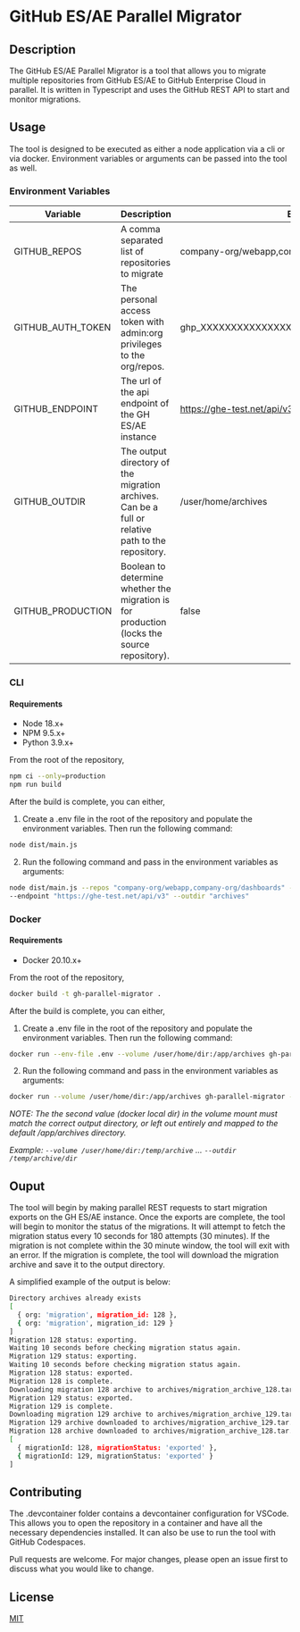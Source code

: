 # GitHub ES/AE Parallel Migrator

## Description
The GitHub ES/AE Parallel Migrator is a tool that allows you to migrate multiple repositories from GitHub ES/AE to GitHub Enterprise Cloud in parallel. It is written in Typescript and uses the GitHub REST API to start and monitor migrations.

## Usage
The tool is designed to be executed as either a node application via a cli or via docker. Environment variables or arguments can be passed into the tool as well.

### Environment Variables
| Variable | Description | Example | Default |
| -- |-- | -- | -- |
| GITHUB_REPOS | A comma separated list of repositories to migrate | company-org/webapp,company-org/dashboards |  |
| GITHUB_AUTH_TOKEN | The personal access token with admin:org privileges to the org/repos. | ghp_XXXXXXXXXXXXXXXXXXXXXXXXXXXXXXXXXXXXXX | |
| GITHUB_ENDPOINT | The url of the api endpoint of the GH ES/AE instance | https://ghe-test.net/api/v3 |  |
| GITHUB_OUTDIR | The output directory of the migration archives. Can be a full or relative path to the repository. | /user/home/archives | ./archives |
| GITHUB_PRODUCTION | Boolean to determine whether the migration is for production (locks the source repository).  | false | false |

### CLI
#### Requirements
- Node 18.x+
- NPM 9.5.x+
- Python 3.9.x+

From the root of the repository, 
```bash
npm ci --only=production
npm run build
```

After the build is complete, you can either, 
1. Create a .env file in the root of the repository and populate the environment variables. Then run the following command:
```bash
node dist/main.js
```
2. Run the following command and pass in the environment variables as arguments:
```bash
node dist/main.js --repos "company-org/webapp,company-org/dashboards" --production false --authToken "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"
--endpoint "https://ghe-test.net/api/v3" --outdir "archives"
```

### Docker
#### Requirements
- Docker 20.10.x+

From the root of the repository, 
```bash
docker build -t gh-parallel-migrator .
```

After the build is complete, you can either,
1. Create a .env file in the root of the repository and populate the environment variables. Then run the following command:
```bash
docker run --env-file .env --volume /user/home/dir:/app/archives gh-parallel-migrator
```
2. Run the following command and pass in the environment variables as arguments:
```bash
docker run --volume /user/home/dir:/app/archives gh-parallel-migrator --repos "company-org/webapp,company-org/dashboards" --authToken "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" --production true --endpoint "https://ghe-test.net/api/v3"
```
<i> NOTE: The the second value (docker local dir) in the volume mount must match the correct output directory, or left out entirely and mapped to the default /app/archives directory. 

Example:
`--volume /user/home/dir:/temp/archive` ... 
`--outdir /temp/archive/dir` </i>

## Ouput
The tool will begin by making parallel REST requests to start migration exports on the GH ES/AE instance. Once the exports are complete, the tool will begin to monitor the status of the migrations. It will attempt to fetch the migration status every 10 seconds for 180 attempts (30 minutes). If the migration is not complete within the 30 minute window, the tool will exit with an error. If the migration is complete, the tool will download the migration archive and save it to the output directory.

A simplified example of the output is below:
```bash
Directory archives already exists
[
  { org: 'migration', migration_id: 128 },
  { org: 'migration', migration_id: 129 }
]
Migration 128 status: exporting.
Waiting 10 seconds before checking migration status again.
Migration 129 status: exporting.
Waiting 10 seconds before checking migration status again.
Migration 128 status: exported.
Migration 128 is complete.
Downloading migration 128 archive to archives/migration_archive_128.tar.gz.
Migration 129 status: exported.
Migration 129 is complete.
Downloading migration 129 archive to archives/migration_archive_129.tar.gz.
Migration 129 archive downloaded to archives/migration_archive_129.tar.gz.
Migration 128 archive downloaded to archives/migration_archive_128.tar.gz.
[
  { migrationId: 128, migrationStatus: 'exported' },
  { migrationId: 129, migrationStatus: 'exported' }
]
```
## Contributing
The .devcontainer folder contains a devcontainer configuration for VSCode. This allows you to open the repository in a container and have all the necessary dependencies installed. It can also be use to run the tool with GitHub Codespaces.

Pull requests are welcome. For major changes, please open an issue first to discuss 
what you would like to change.

## License
[MIT](https://choosealicense.com/licenses/mit/)
